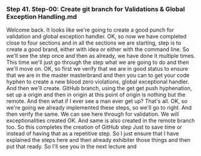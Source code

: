 ### Step 41. Step-00: Create git branch for Validations & Global Exception Handling.md
Welcome back. It looks like we're going to create a good punch for validation and global exception handler. OK, so now we have completed close to four sections and in all the sections we are starting, step is to create a good brand, either with idea or either with the command line. So we'll see the step once and then as already, we have done it multiple times. This time we'll just go through the step what we are going to do and then we'll move on. OK, so first we verify that we are in good status to ensure that we are in the master masterbrand and then you can to get your code hyphen to create a new blood zero violations, global exceptional handler. And then we'll create. GitHub branch, using the get get push hyphenation, set up a origin and then in origin at this point of origin is nothing but the remote. And then what if I ever see a man ever get up? That's all. OK, so we're going we already implemented these steps, so we'll go to right. And then verify the same. We can see here through for validation. We will exceptionalities created OK. And same is also created in the remote branch too. So this completes the creation of GitHub step Just to save time or instead of having that as a repetitive step. So I just ensure that I have explained the steps here and then already exhibiter those things and then put that ready. So I'll see you in the next lecture and 
